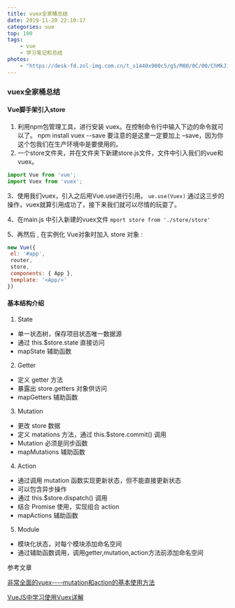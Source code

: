 ```yaml
---
title: vuex全家桶总结
date: 2019-11-20 22:10:17
categories: vue
top: 100
tags:
    - vue
    - 学习笔记和总结
photos: 
    - "https://desk-fd.zol-img.com.cn/t_s1440x900c5/g5/M00/0C/00/ChMkJ13VHGeIQbMvAAZiH-yBkAsAAvVdQCGfhkABmI3388.jpg"
---
```

<!--more-->
### vuex全家桶总结

#### Vue脚手架引入store

1. 利用npm包管理工具，进行安装 vuex。在控制命令行中输入下边的命令就可以了。
npm install vuex --save
要注意的是这里一定要加上 –save，因为你这个包我们在生产环境中是要使用的。
2. 一个store文件夹，并在文件夹下新建store.js文件，文件中引入我们的vue和vuex。
```js
import Vue from 'vue';
import Vuex from 'vuex';
```

3、使用我们vuex，引入之后用Vue.use进行引用。
`ue.use(Vuex)`
通过这三步的操作，vuex就算引用成功了，接下来我们就可以尽情的玩耍了。

4、在main.js 中引入新建的vuex文件
`mport store from './store/store'`

5、再然后 , 在实例化 Vue对象时加入 store 对象 :
```js
new Vue({
 el: '#app',
 router,
 store,
 components: { App },
 template: '<App/>'
})
```
#### 基本结构介绍
1. State
+ 单一状态树，保存项目状态唯一数据源
+ 通过 this.$store.state 直接访问
+ mapState 辅助函数

2. Getter
+ 定义 getter 方法
+ 暴露出 store.getters 对象供访问
+ mapGetters 辅助函数

3. Mutation
+ 更改 store 数据
+ 定义 matations 方法，通过 this.$store.commit() 调用
+ Mutation 必须是同步函数
+ mapMutations 辅助函数

4. Action
+ 通过调用 mutation 函数实现更新状态，但不能直接更新状态
+ 可以包含异步操作
+ 通过 this.$store.dispatch() 调用
+ 结合 Promise 使用，实现组合 action
+ mapActions 辅助函数

5. Module
+ 模块化状态，对每个模块添加命名空间
+ 通过辅助函数调用，调用getter,mutation,action方法前添加命名空间

参考文章

[非常全面的vuex----mutation和action的基本使用方法](https://blog.csdn.net/ywl570717586/article/details/80136455)

[VueJS中学习使用Vuex详解](https://segmentfault.com/a/1190000015782272)